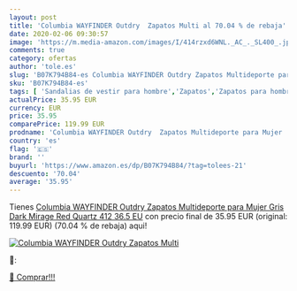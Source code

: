 ```yaml
---
layout: post
title: 'Columbia WAYFINDER Outdry  Zapatos Multi al 70.04 % de rebaja'
date: 2020-02-06 09:30:57
image: 'https://m.media-amazon.com/images/I/414rzxd6WNL._AC_._SL400_.jpg'
comments: true
category: ofertas
author: 'tole.es'
slug: 'B07K794B84-es Columbia WAYFINDER Outdry Zapatos Multideporte para Mujer...'
sku: 'B07K794B84-es'
tags: [ 'Sandalias de vestir para hombre','Zapatos','Zapatos para hombre','Zapatos y complementos','zapatos', ]
actualPrice: 35.95 EUR
currency: EUR
price: 35.95
comparePrice: 119.99 EUR
prodname: 'Columbia WAYFINDER Outdry  Zapatos Multideporte para Mujer  Gris  Dark Mirage Red Quartz 412   36.5 EU'
country: 'es'
flag: '🇪🇸'
brand: ''
buyurl: 'https://www.amazon.es/dp/B07K794B84/?tag=tolees-21'
descuento: '70.04'
average: '35.95'
---
```


Tienes [Columbia WAYFINDER Outdry  Zapatos Multideporte para Mujer  Gris  Dark Mirage Red Quartz 412   36.5 EU](https://www.amazon.es/dp/B07K794B84/?tag=tolees-21) con precio final de  35.95 EUR (original: 119.99 EUR) (70.04 %  de rebaja) aqui!

[![Columbia WAYFINDER Outdry  Zapatos Multi](https://m.media-amazon.com/images/I/414rzxd6WNL._AC_._SL400_.jpg)](https://www.amazon.es/dp/B07K794B84/?tag=tolees-21)

🔎:


[🛒 Comprar!!!](https://www.amazon.es/dp/B07K794B84/?tag=tolees-21)
